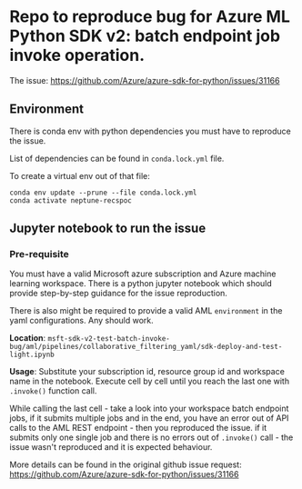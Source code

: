 # Repo to reproduce bug for Azure ML Python SDK v2: batch endpoint job invoke operation.

The issue: https://github.com/Azure/azure-sdk-for-python/issues/31166

## Environment

There is conda env with python dependencies you must have to reproduce the issue.

List of dependencies can be found in `conda.lock.yml` file.

To create a virtual env out of that file:

```
conda env update --prune --file conda.lock.yml
conda activate neptune-recspoc
```

## Jupyter notebook to run the issue

### Pre-requisite

You must have a valid Microsoft azure subscription and Azure machine learning workspace.
There is a python jupyter notebook which should provide step-by-step guidance for the issue reproduction.

There is also might be required to provide a valid AML `environment` in the yaml configurations. Any should work.

**Location**: `msft-sdk-v2-test-batch-invoke-bug/aml/pipelines/collaborative_filtering_yaml/sdk-deploy-and-test-light.ipynb`

**Usage**: Substitute your subscription id, resource group id and workspace name in the notebook.
Execute cell by cell until you reach the last one with `.invoke()` function call.

While calling the last cell - take a look into your workspace batch endpoint jobs,
if it submits multiple jobs and in the end, you have an error out of API calls to the AML REST endpoint - then you reproduced the issue.
if it submits only one single job and there is no errors out of `.invoke()` call - the issue wasn't reproduced and it is expected behaviour.

More details can be found in the original github issue request: https://github.com/Azure/azure-sdk-for-python/issues/31166
